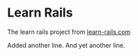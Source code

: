 # Learn Rails

The learn rails project from [learn-rails.com](http://learn-rails.com/)

Added another line.
And yet another line.